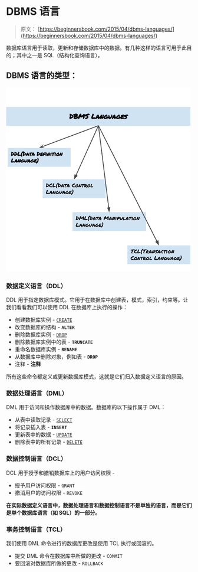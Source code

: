 # DBMS 语言

> 原文： [https://beginnersbook.com/2015/04/dbms-languages/](https://beginnersbook.com/2015/04/dbms-languages/)

数据库语言用于读取，更新和存储数据库中的数据。有几种这样的语言可用于此目的；其中之一是 SQL（结构化查询语言）。

## DBMS 语言的类型：

![DBMS language](img/ec42ac039c6416cf342ae7a6d08e983b.jpg)

### 数据定义语言（DDL）

DDL 用于指定数据库模式。它用于在数据库中创建表，模式，索引，约束等。让我们看看我们可以使用 DDL 在数据库上执行的操作：

*   创建数据库实例 - [`CREATE`](https://beginnersbook.com/2014/05/sql-create-database-statement/)
*   改变数据库的结构 - **`ALTER`**
*   删除数据库实例 - [`DROP`](https://beginnersbook.com/2014/05/sql-drop-database-statement/)
*   删除数据库实例中的表 - **`TRUNCATE`**
*   重命名数据库实例 - **`RENAME`**
*   从数据库中删除对象，例如表 - **`DROP`**
*   注释 - **注释**

所有这些命令都定义或更新数据库模式，这就是它们归入数据定义语言的原因。

### 数据处理语言（DML）

DML 用于访问和操作数据库中的数据。数据库的以下操作属于 DML：

*   从表中读取记录 - [`SELECT`](https://beginnersbook.com/2014/05/sql-select-query/)
*   将记录插入表 - **`INSERT`**
*   更新表中的数据 - [`UPDATE`](https://beginnersbook.com/2014/05/update-query-in-sql/)
*   删除表中的所有记录 - [`DELETE`](https://beginnersbook.com/2014/05/delete-query-in-sql/)

### 数据控制语言（DCL）

DCL 用于授予和撤销数据库上的用户访问权限 -

*   授予用户访问权限 - `GRANT`
*   撤消用户的访问权限 - `REVOKE`

**在实际数据定义语言中，数据处理语言和数据控制语言不是单独的语言，而是它们是单个数据库语言（如 SQL）的一部分。**

### 事务控制语言（TCL）

我们使用 DML 命令进行的数据库更改是使用 TCL 执行或回滚的。

*   提交 DML 命令在数据库中所做的更改 - `COMMIT`
*   要回滚对数据库所做的更改 - `ROLLBACK`